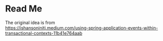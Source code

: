 # Read Me

The original idea is from  
https://ishansoninitj.medium.com/using-spring-application-events-within-transactional-contexts-11b41e764aab
